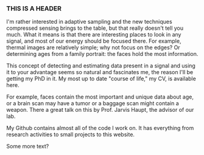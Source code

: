 
<link rel="stylesheet" type="text/css" href="solarized-mobile.css">


### THIS IS A HEADER
I'm rather interested in adaptive sampling and the new techniques compressed sensing brings to the table, but that really doesn't tell you much. What it means is that there are interesting places to look in any signal, and most of our energy should be focused there. For example, thermal images are relatively simple; why not focus on the edges? Or determining ages from a family portrait: the faces hold the most information.

This concept of detecting and estimating data present in a signal and using it to your advantage seems so natural and fascinates me, the reason I'll be getting my PhD in it. My most up to date "course of life," my CV, is available here.

For example, faces contain the most important and unique data about age, or a brain scan may have a tumor or a baggage scan might contain a weapon. There a great talk on this by Prof. Jarvis Haupt, the advisor of our lab.

My Github contains almost all of the code I work on. It has everything from research activities to small projects to this website.


Some more text?
